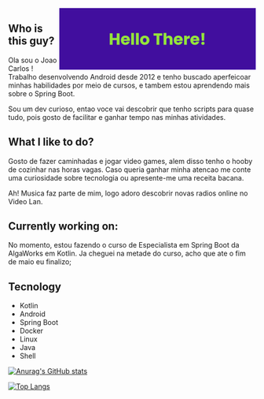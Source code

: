 <img align="right" alt="Coding" width="400" src="./assets/banner.png">

## Who is this guy? 
 Ola sou o Joao Carlos ! Trabalho desenvolvendo Android desde 2012 e tenho buscado aperfeicoar minhas habilidades por meio de cursos, e tambem estou aprendendo mais sobre o Spring Boot.

Sou um dev curioso, entao voce vai descobrir que tenho scripts para quase tudo, pois gosto de facilitar e ganhar tempo nas minhas atividades.

## What I like to do?
Gosto de fazer caminhadas e jogar video games, alem disso tenho o hooby de cozinhar nas horas vagas. Caso queria ganhar minha atencao me conte uma curiosidade sobre tecnologia ou apresente-me uma receita bacana. 

Ah! Musica faz parte de mim, logo adoro descobrir novas radios online no Video Lan. 

## Currently working on:
No momento, estou fazendo o curso de Especialista em Spring Boot da AlgaWorks em Kotlin. Ja cheguei na metade do curso, acho que ate o fim de maio eu finalizo;

## Tecnology
 - Kotlin
 - Android
 - Spring Boot
 - Docker
 - Linux
 - Java
 - Shell

[![Anurag's GitHub stats](https://github-readme-stats.vercel.app/api?username=krllus&show_icons=true&theme=synthwave)](https://github.com/anuraghazra/github-readme-stats)

[![Top Langs](https://github-readme-stats.vercel.app/api/top-langs/?username=krllus)](https://github.com/anuraghazra/github-readme-stats)

<!--
**krllus/krllus** is a ✨ _special_ ✨ repository because its `README.md` (this file) appears on your GitHub profile.

Here are some ideas to get you started:

- 🔭 I’m currently working on ...
- 🌱 I’m currently learning ...
- 👯 I’m looking to collaborate on ...
- 🤔 I’m looking for help with ...
- 💬 Ask me about ...
- 📫 How to reach me: ...
- 😄 Pronouns: ...
- ⚡ Fun fact: ...
-->
